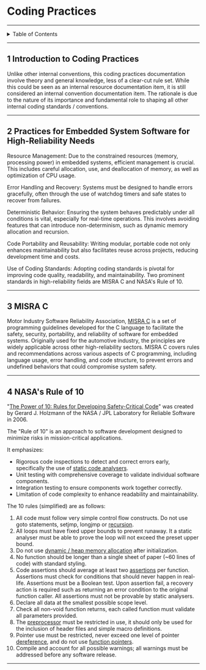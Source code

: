 # Coding Practices

---

<details markdown="1">
  <summary>Table of Contents</summary>

- [1 Introduction to Coding Practices](#1-introduction-to-coding-practices)
- [2 Practices for Embedded System Software for High-Reliability Needs](#2-practices-for-embedded-system-software-for-high-reliability-needs)
- [3 MISRA C](#3-misra-c)
- [4 NASA's Rule of 10](#4-nasas-rule-of-10)

</details>

---

## 1 Introduction to Coding Practices

Unlike other internal conventions, this coding practices documentation involve
theory and general knowledge, less of a clear-cut rule set. While this could be
seen as an internal resource documentation item, it is still considered an
internal convention documentation item. The rationale is due to the nature of
its importance and fundamental role to shaping all other internal coding
standards / conventions.

---

## 2 Practices for Embedded System Software for High-Reliability Needs

Resource Management: Due to the constrained resources (memory, processing power)
in embedded systems, efficient management is crucial. This includes careful
allocation, use, and deallocation of memory, as well as optimization of CPU
usage.

Error Handling and Recovery: Systems must be designed to handle errors
gracefully, often through the use of watchdog timers and safe states to recover
from failures.

Deterministic Behavior: Ensuring the system behaves predictably under all
conditions is vital, especially for real-time operations. This involves avoiding
features that can introduce non-determinism, such as dynamic memory allocation
and recursion.

Code Portability and Reusability: Writing modular, portable code not only
enhances maintainability but also facilitates reuse across projects, reducing
development time and costs.

Use of Coding Standards: Adopting coding standards is pivotal for improving code
quality, readability, and maintainability. Two prominent standards in
high-reliability fields are MISRA C and NASA's Rule of 10.

---

## 3 MISRA C

Motor Industry Software Reliability
Association, [MISRA C](https://en.wikipedia.org/wiki/MISRA_C) is a set of
programming guidelines developed for the C language to facilitate the safety,
security, portability, and reliability of software for embedded systems.
Originally used for the automotive industry, the principles are widely
applicable across other high-reliability sectors. MISRA C covers rules and
recommendations across various aspects of C programming, including language
usage, error handling, and code structure, to prevent errors and undefined
behaviors that could compromise system safety.

---

## 4 NASA's Rule of 10

"[The Power of 10: Rules for Developing Safety-Critical Code](https://en.wikipedia.org/wiki/The_Power_of_10:_Rules_for_Developing_Safety-Critical_Code)"
was created by Gerard J. Holzmann of the NASA / JPL Laboratory for Reliable
Software in 2006.

The "Rule of 10" is an approach to software development designed to minimize
risks in mission-critical applications.

It emphasizes:

- Rigorous code inspections to detect and correct errors early, specifically the
  use
  of [static code analysers](https://www.jetbrains.com/help/clion/code-inspection.html).
- Unit testing with comprehensive coverage to validate individual software
  components.
- Integration testing to ensure components work together correctly.
- Limitation of code complexity to enhance readability and maintainability.

The 10 rules (simplified) are as follows:

1. All code must follow very simple control flow constructs. Do not use goto
   statements, setjmp, longjmp
   or [recursion](https://en.wikipedia.org/wiki/Recursion_(computer_science)).
2. All loops must have fixed upper bounds to prevent runaway. It a static
   analyser must be able to prove the loop will not exceed the preset upper
   bound.
3. Do not
   use [dynamic / heap memory allocation](https://en.wikipedia.org/wiki/Memory_management#DYNAMIC)
   after initialization.
4. No function should be longer than a single sheet of paper (~60 lines of code)
   with standard styling.
5. Code assertions should average at least
   two [assertions](https://en.wikipedia.org/wiki/Assertion_(software_development)#Assertions_for_run-time_checking)
   per function. Assertions must check for conditions that should never happen
   in real-life. Assertions must be a Boolean test. Upon assertion fail, a
   recovery action is required such as returning an error condition to the
   original function caller. All assertions must not be provable by static
   analysers.
6. Declare all data at the smallest possible scope level.
7. Check all non-void function returns, each called function must validate all
   parameters provided.
8. The [preprocessor](https://en.wikipedia.org/wiki/Preprocessor) must be
   restricted in use, it should only be used for the inclusion of header files
   and simple macro definitions.
9. Pointer use must be restricted, never exceed one level of pointer
   [dereference](https://en.wikipedia.org/wiki/Dereference_operator), and do not
   use [function pointers](https://en.wikipedia.org/wiki/Function_pointer).
10. Compile and account for all possible warnings; all warnings must be
    addressed before any software release.

---
